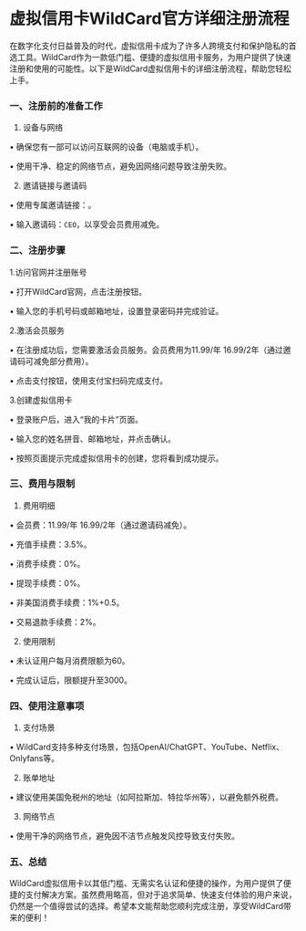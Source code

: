 # 虚拟信用卡WildCard官方详细注册流程

在数字化支付日益普及的时代，虚拟信用卡成为了许多人跨境支付和保护隐私的首选工具。WildCard作为一款低门槛、便捷的虚拟信用卡服务，为用户提供了快速注册和使用的可能性。以下是WildCard虚拟信用卡的详细注册流程，帮助您轻松上手。


### 一、注册前的准备工作


1. 设备与网络

• 确保您有一部可以访问互联网的设备（电脑或手机）。

• 使用干净、稳定的网络节点，避免因网络问题导致注册失败。


2. 邀请链接与邀请码

• 使用专属邀请链接：[]()。

• 输入邀请码：`CEO`，以享受会员费用减免。


### 二、注册步骤


1.访问官网并注册账号

• 打开WildCard官网，点击注册按钮。

• 输入您的手机号码或邮箱地址，设置登录密码并完成验证。


2.激活会员服务

• 在注册成功后，您需要激活会员服务。会员费用为11.99/年  16.99/2年（通过邀请码可减免部分费用）。

• 点击支付按钮，使用支付宝扫码完成支付。


3.创建虚拟信用卡

• 登录账户后，进入“我的卡片”页面。

• 输入您的姓名拼音、邮箱地址，并点击确认。

• 按照页面提示完成虚拟信用卡的创建，您将看到成功提示。


### 三、费用与限制


1. 费用明细

• 会员费：11.99/年  16.99/2年（通过邀请码减免）。

• 充值手续费：3.5%。

• 消费手续费：0%。

• 提现手续费：0%。

• 非美国消费手续费：1%+0.5。

• 交易退款手续费：2%。


2. 使用限制

• 未认证用户每月消费限额为60。

• 完成认证后，限额提升至3000。


### 四、使用注意事项


1. 支付场景

• WildCard支持多种支付场景，包括OpenAI/ChatGPT、YouTube、Netflix、Onlyfans等。


2. 账单地址

• 建议使用美国免税州的地址（如阿拉斯加、特拉华州等），以避免额外税费。


3. 网络节点

• 使用干净的网络节点，避免因不洁节点触发风控导致支付失败。


### 五、总结

WildCard虚拟信用卡以其低门槛、无需实名认证和便捷的操作，为用户提供了便捷的支付解决方案。虽然费用略高，但对于追求简单、快速支付体验的用户来说，仍然是一个值得尝试的选择。希望本文能帮助您顺利完成注册，享受WildCard带来的便利！
